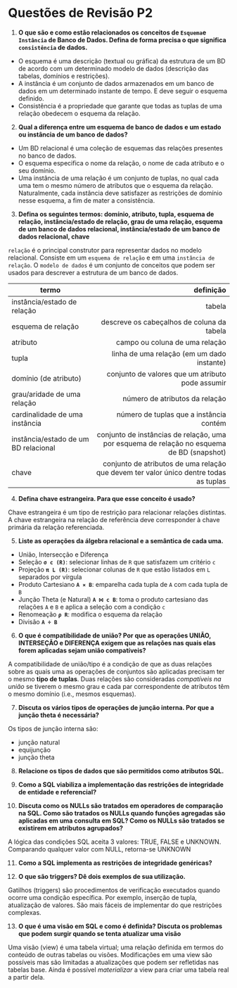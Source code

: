 # Questões de Revisão P2

1. **O que são e como estão relacionados os conceitos de `Esquema`e `Instância` de Banco de Dados. Defina de forma precisa o que significa `consistência` de dados.**

- O esquema é uma descrição (textual ou gráfica) da estrutura de um BD de acordo com um determinado modelo de dados (descrição das tabelas, domínios e restrições).
- A instância é um conjunto de dados armazenados em um banco de dados em um determinado instante de tempo. E deve seguir o esquema definido.
- Consistência é a propriedade que garante que todas as tuplas de uma relação obedecem o esquema da relação.

2. **Qual a diferença entre um esquema de banco de dados e um estado ou instância de um banco de dados?**

- Um BD relacional é uma coleção de esquemas das relações presentes no banco de dados.
- O esquema especifica o nome da relação, o nome de cada atributo e o seu domínio.
- Uma instância de uma relação é um conjunto de tuplas, no qual cada uma tem o mesmo número de atributos que o esquema da relação. Naturalmente, cada instância deve satisfazer as restrições de domínio nesse esquema, a fim de mater a consistência.

3. **Defina os seguintes termos: domínio, atributo, tupla, esquema de relação, instância/estado de relação, grau de uma relação, esquema de um banco de dados relacional, instância/estado de um banco de dados relacional, chave**

`relação` é o principal construtor para representar dados no modelo relacional. Consiste em um `esquema de relação` e em uma `instância de relação`. O `modelo de dados` é um conjunto de conceitos que podem ser usados para descrever  a estrutura de um banco de dados.

| termo | definição|
|------|---------:|
| instância/estado de relação | tabela
| esquema de relação | descreve os cabeçalhos de coluna da tabela
| atributo | campo ou coluna de uma relação
| tupla | linha de uma relação (em um dado instante)
| domínio (de atributo) | conjunto de valores que um atributo pode assumir
| grau/aridade de uma relação | número de atributos da relação
| cardinalidade de uma instância | número de tuplas que a instância contém
| instância/estado de um BD relacional | conjunto de instâncias de relação, uma por esquema de relação no esquema de BD (snapshot)
| chave | conjunto de atributos de uma relação que devem ter valor único dentre todas as tuplas

4. **Defina chave estrangeira. Para que esse conceito é usado?**

Chave estrangeira é um tipo de restrição para relacionar relações distintas. A chave estrangeira na relação de referência deve corresponder à chave primária da relação referenciada.

5. **Liste as operações da álgebra relacional e a semântica de cada uma.**

- União, Intersecção e Diferença
- Seleção **`σ c (R)`**: selecionar linhas de `R` que satisfazem um critério `c`
- Projeção **`π L (R)`**: selecionar colunas de `R` que estão listados em `L` separados por vírgula
- Produto Cartesiano **`A ⨯ B`**: emparelha cada tupla de `A` com cada tupla de `B`
- Junção Theta (e Natural) **`A ⨝ c B`**: toma o produto cartesiano das relações `A` e `B` e aplica a seleção com a condição `c`
- Renomeação **`ρ R`**: modifica o esquema da relação
- Divisão **`A ÷ B`**

6. **O que é compatibilidade de união? Por que as operações UNIÃO, INTERSEÇÃO e DIFERENÇA exigem que as relações nas quais elas forem aplicadas sejam união compatíveis?**

A compatibilidade de união/tipo é a condição de que as duas relações sobre as quais uma as operações de conjuntos são aplicadas precisam ter o mesmo **tipo de tuplas**.
Duas relações são consideradas _compatíveis na união_ se tiverem o mesmo grau e cada par correspondente de atributos têm o mesmo domínio (i.e., mesmos esquemas).

7. **Discuta os vários tipos de operações de junção interna. Por que a junção theta é necessária?**

Os tipos de junção interna são:

- junção natural
- equijunção
- junção theta

8. **Relacione os tipos de dados que são permitidos como atributos SQL.**

9. **Como a SQL viabiliza a implementação das restrições de integridade de entidade e referencial?**

10. **Discuta como os NULLs são tratados em operadores de comparação na SQL. Como são tratados os NULLs quando funções agregadas são aplicadas em uma consulta em SQL? Como os NULLs são tratados se existirem em atributos agrupados?**

A lógica das condições SQL aceita 3 valores: TRUE, FALSE e UNKNOWN. Comparando qualquer valor com NULL, retorna-se UNKNOWN

11. **Como a SQL implementa as restrições de integridade genéricas?**

12. **O que são triggers? Dê dois exemplos de sua utilização.**

Gatilhos (triggers) são procedimentos de verificação executados quando ocorre uma condição específica. Por exemplo, inserção de tupla, atualização de valores. São mais fáceis de implementar do que restrições complexas.

13. **O que é uma visão em SQL e como é definida? Discuta os problemas que podem surgir quando se tenta atualizar uma visão**

Uma visão (view) é uma tabela virtual; uma relação definida em termos do conteúdo de outras tabelas ou visões. Modificações em uma view são possíveis mas são limitadas a atualizações que podem ser refletidas nas tabelas base. Ainda é possível _materializar_ a view para criar uma tabela real a partir dela.
